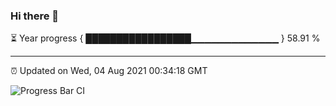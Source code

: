 ### Hi there 👋

⏳ Year progress { █████████████████▁▁▁▁▁▁▁▁▁▁▁▁▁ } 58.91 %

---

⏰ Updated on Wed, 04 Aug 2021 00:34:18 GMT

![Progress Bar CI](https://github.com/liununu/liununu/workflows/Progress%20Bar%20CI/badge.svg)
